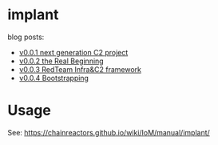 # implant

blog posts:

- [v0.0.1 next generation C2 project](https://chainreactors.github.io//wiki/blog/2024/08/16/%E4%B8%80%E4%B8%8B%E4%BB%A3c2%E8%AE%A1%E5%88%92-----internal-of-malice/)
- [v0.0.2 the Real Beginning](https://chainreactors.github.io//wiki/blog/2024/09/23/IoM_v0.0.2/)
- [v0.0.3 RedTeam Infra&C2 framework](https://chainreactors.github.io//wiki/blog/2024/11/20/IoM_v0.0.3/)
- [v0.0.4 Bootstrapping](https://chainreactors.github.io//wiki/blog/2025/01/02/IoM_v0.0.4/)
# Usage

See: https://chainreactors.github.io/wiki/IoM/manual/implant/
